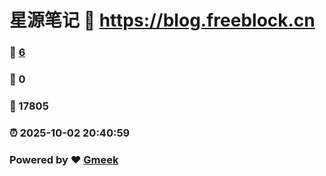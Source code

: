 # 星源笔记 :link: https://blog.freeblock.cn 
### :page_facing_up: [6](https://blog.freeblock.cn/tag.html) 
### :speech_balloon: 0 
### :hibiscus: 17805 
### :alarm_clock: 2025-10-02 20:40:59 
### Powered by :heart: [Gmeek](https://github.com/Meekdai/Gmeek)
